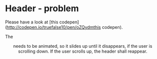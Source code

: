 # Header - problem #

Please have a look at [this codepen](http://codepen.io/truefalse10/pen/oZQydmthis codepen).

The <header> needs to be animated, so it slides up until it disappears, if the user is scrolling down.
If the user scrolls up, the header shall reappear.
